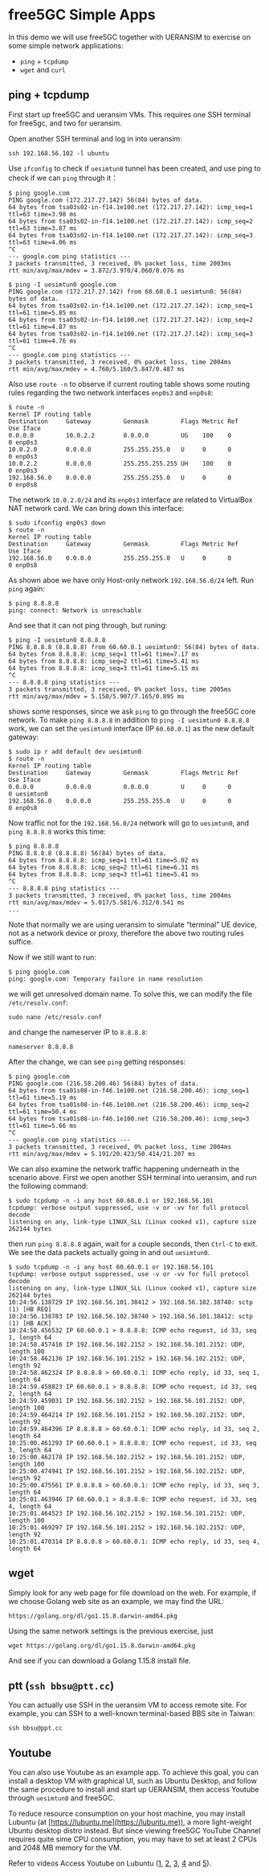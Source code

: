 # free5GC Simple Apps

In this demo we will use free5GC together with UERANSIM to exercise on some simple network applications:

- `ping` + `tcpdump`
- `wget` and `curl`

## ping + tcpdump
First start up free5GC and ueransim VMs. This requires one SSH terminal for free5gc, and two for ueransim.

Open another SSH terminal and log in into ueransim:
```
ssh 192.168.56.102 -l ubuntu
```
Use `ifconfig` to check if `uesimtun0` tunnel has been created, and use ping to check if we can `ping` through it：
```
$ ping google.com
PING google.com (172.217.27.142) 56(84) bytes of data.
64 bytes from tsa03s02-in-f14.1e100.net (172.217.27.142): icmp_seq=1 ttl=63 time=3.98 ms
64 bytes from tsa03s02-in-f14.1e100.net (172.217.27.142): icmp_seq=2 ttl=63 time=3.87 ms
64 bytes from tsa03s02-in-f14.1e100.net (172.217.27.142): icmp_seq=3 ttl=63 time=4.06 ms
^C
--- google.com ping statistics ---
3 packets transmitted, 3 received, 0% packet loss, time 2003ms
rtt min/avg/max/mdev = 3.872/3.970/4.060/0.076 ms
```

```
$ ping -I uesimtun0 google.com
PING google.com (172.217.27.142) from 60.60.0.1 uesimtun0: 56(84) bytes of data.
64 bytes from tsa03s02-in-f14.1e100.net (172.217.27.142): icmp_seq=1 ttl=61 time=5.85 ms
64 bytes from tsa03s02-in-f14.1e100.net (172.217.27.142): icmp_seq=2 ttl=61 time=4.87 ms
64 bytes from tsa03s02-in-f14.1e100.net (172.217.27.142): icmp_seq=3 ttl=61 time=4.76 ms
^C
--- google.com ping statistics ---
3 packets transmitted, 3 received, 0% packet loss, time 2004ms
rtt min/avg/max/mdev = 4.760/5.160/5.847/0.487 ms
```

Also use `route -n` to observe if current routing table shows some routing rules regarding the two network interfaces `enp0s3` and `enp0s8`:
```
$ route -n
Kernel IP routing table
Destination     Gateway         Genmask         Flags Metric Ref    Use Iface
0.0.0.0         10.0.2.2        0.0.0.0         UG    100    0        0 enp0s3
10.0.2.0        0.0.0.0         255.255.255.0   U     0      0        0 enp0s3
10.0.2.2        0.0.0.0         255.255.255.255 UH    100    0        0 enp0s3
192.168.56.0    0.0.0.0         255.255.255.0   U     0      0        0 enp0s8
```

The network `10.0.2.0/24` and its `enp0s3` interface are related to VirtualBox NAT network card. We can bring down this interface:
```
$ sudo ifconfig enp0s3 down
$ route -n
Kernel IP routing table
Destination     Gateway         Genmask         Flags Metric Ref    Use Iface
192.168.56.0    0.0.0.0         255.255.255.0   U     0      0        0 enp0s8
```
As shown aboe we have only Host-only network `192.168.56.0/24` left. Run `ping` again:
```
$ ping 8.8.8.8
ping: connect: Network is unreachable
```

And see that it can not ping through, but runing:
```
$ ping -I uesimtun0 8.8.8.8
PING 8.8.8.8 (8.8.8.8) from 60.60.0.1 uesimtun0: 56(84) bytes of data.
64 bytes from 8.8.8.8: icmp_seq=1 ttl=61 time=7.17 ms
64 bytes from 8.8.8.8: icmp_seq=2 ttl=61 time=5.41 ms
64 bytes from 8.8.8.8: icmp_seq=3 ttl=61 time=5.15 ms
^C
--- 8.8.8.8 ping statistics ---
3 packets transmitted, 3 received, 0% packet loss, time 2005ms
rtt min/avg/max/mdev = 5.150/5.907/7.165/0.895 ms
```

shows some responses, since we ask `ping` to go through the free5GC core network. To make `ping 8.8.8.8` in addition to `ping -I uesimtun0 8.8.8.8` work, we can set the `uesimtun0` interface (IP `60.60.0.1`) as the new default gateway:
```
$ sudo ip r add default dev uesimtun0
$ route -n
Kernel IP routing table
Destination     Gateway         Genmask         Flags Metric Ref    Use Iface
0.0.0.0         0.0.0.0         0.0.0.0         U     0      0        0 uesimtun0
192.168.56.0    0.0.0.0         255.255.255.0   U     0      0        0 enp0s8
```
Now traffic not for the `192.168.56.0/24` network will go to `uesimtun0`, and `ping 8.8.8.8` works this time:
```
$ ping 8.8.8.8
PING 8.8.8.8 (8.8.8.8) 56(84) bytes of data.
64 bytes from 8.8.8.8: icmp_seq=1 ttl=61 time=5.02 ms
64 bytes from 8.8.8.8: icmp_seq=2 ttl=61 time=6.31 ms
64 bytes from 8.8.8.8: icmp_seq=3 ttl=61 time=5.41 ms
^C
--- 8.8.8.8 ping statistics ---
3 packets transmitted, 3 received, 0% packet loss, time 2004ms
rtt min/avg/max/mdev = 5.017/5.581/6.312/0.541 ms
...
```

Note that normally we are using ueransim to simulate “terminal” UE device, not as a network device or proxy, therefore the above two routing rules suffice.

Now if we still want to run:
```
$ ping google.com
ping: google.com: Temporary failure in name resolution
```

we will get unresolved domain name. To solve this, we can modify the file `/etc/resolv.conf`:
```
sudo nano /etc/resolv.conf
```

and change the nameserver IP to `8.8.8.8`:
```
nameserver 8.8.8.8
```

After the change, we can see `ping` getting responses:
```
$ ping google.com
PING google.com (216.58.200.46) 56(84) bytes of data.
64 bytes from tsa01s08-in-f46.1e100.net (216.58.200.46): icmp_seq=1 ttl=61 time=5.19 ms
64 bytes from tsa01s08-in-f46.1e100.net (216.58.200.46): icmp_seq=2 ttl=61 time=50.4 ms
64 bytes from tsa01s08-in-f46.1e100.net (216.58.200.46): icmp_seq=3 ttl=61 time=5.66 ms
^C
--- google.com ping statistics ---
3 packets transmitted, 3 received, 0% packet loss, time 2004ms
rtt min/avg/max/mdev = 5.191/20.423/50.414/21.207 ms
```

We can also examine the network traffic happening underneath in the scenario above. First we open another SSH terminal into ueransim, and run the following command:
```
$ sudo tcpdump -n -i any host 60.60.0.1 or 192.168.56.101
tcpdump: verbose output suppressed, use -v or -vv for full protocol decode
listening on any, link-type LINUX_SLL (Linux cooked v1), capture size 262144 bytes
```

then run `ping 8.8.8.8` again, wait for a couple seconds, then `Ctrl-C` to exit. We see the data packets actually going in and out `uesimtun0`.
```
$ sudo tcpdump -n -i any host 60.60.0.1 or 192.168.56.101
tcpdump: verbose output suppressed, use -v or -vv for full protocol decode
listening on any, link-type LINUX_SLL (Linux cooked v1), capture size 262144 bytes
10:24:56.138729 IP 192.168.56.101.38412 > 192.168.56.102.38740: sctp (1) [HB REQ]
10:24:56.138783 IP 192.168.56.102.38740 > 192.168.56.101.38412: sctp (1) [HB ACK]
10:24:58.456532 IP 60.60.0.1 > 8.8.8.8: ICMP echo request, id 33, seq 1, length 64
10:24:58.457416 IP 192.168.56.102.2152 > 192.168.56.101.2152: UDP, length 100
10:24:58.462136 IP 192.168.56.101.2152 > 192.168.56.102.2152: UDP, length 92
10:24:58.462324 IP 8.8.8.8 > 60.60.0.1: ICMP echo reply, id 33, seq 1, length 64
10:24:59.458823 IP 60.60.0.1 > 8.8.8.8: ICMP echo request, id 33, seq 2, length 64
10:24:59.459031 IP 192.168.56.102.2152 > 192.168.56.101.2152: UDP, length 100
10:24:59.464214 IP 192.168.56.101.2152 > 192.168.56.102.2152: UDP, length 92
10:24:59.464396 IP 8.8.8.8 > 60.60.0.1: ICMP echo reply, id 33, seq 2, length 64
10:25:00.461293 IP 60.60.0.1 > 8.8.8.8: ICMP echo request, id 33, seq 3, length 64
10:25:00.462178 IP 192.168.56.102.2152 > 192.168.56.101.2152: UDP, length 100
10:25:00.474941 IP 192.168.56.101.2152 > 192.168.56.102.2152: UDP, length 92
10:25:00.475561 IP 8.8.8.8 > 60.60.0.1: ICMP echo reply, id 33, seq 3, length 64
10:25:01.463946 IP 60.60.0.1 > 8.8.8.8: ICMP echo request, id 33, seq 4, length 64
10:25:01.464523 IP 192.168.56.102.2152 > 192.168.56.101.2152: UDP, length 100
10:25:01.469297 IP 192.168.56.101.2152 > 192.168.56.102.2152: UDP, length 92
10:25:01.470314 IP 8.8.8.8 > 60.60.0.1: ICMP echo reply, id 33, seq 4, length 64
```

## wget

Simply look for any web page for file download on the web. For example, if we choose Golang web site as an example, we may find the URL:
```
https://golang.org/dl/go1.15.8.darwin-amd64.pkg
```
Using the same network settings is the previous exercise, just
```
wget https://golang.org/dl/go1.15.8.darwin-amd64.pkg
```
And see if you can download a Golang 1.15.8 install file.

## ptt (`ssh bbsu@ptt.cc`)

You can actually use SSH in the ueransim VM to access remote site. For example, you can SSH to a well-known terminal-based BBS site in Taiwan:
```
ssh bbsu@ppt.cc
```

## Youtube

You can also use Youtube as an example app. To achieve this goal, you can install a desktop VM with graphical UI, such as Ubuntu Desktop, and follow the same procedure to install and start up UERANSIM, then access Youtube through `uesimtun0` and free5GC.

To reduce resource consumption on your host machine, you may install Lubuntu (at [https://lubuntu.me](https://lubuntu.me)), a more light-weight Ubuntu desktop distro instead. But since viewing free5GC YouTube Channel requires quite sime CPU consumption, you may have to set at least 2 CPUs and 2048 MB memory for the VM.

Refer to videos Access Youtube on Lubuntu ([1](https://youtu.be/6jbReqUWtdI), [2](https://youtu.be/FmweZt1sNJ8), [3](https://youtu.be/KSOjPZ5Lt6Q), [4](https://youtu.be/L-in_uBV6Po) and [5](https://youtu.be/Fl2XappUUBo)).